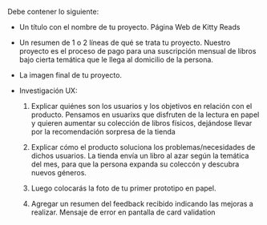 Debe contener lo siguiente:

* Un título con el nombre de tu proyecto. 
    Página Web de Kitty Reads

* Un resumen de 1 o 2 líneas de qué se trata tu proyecto.
    Nuestro proyecto es el proceso de pago para una suscripción mensual de libros bajo cierta temática que le llega al domicilio de la persona.
    
* La imagen final de tu proyecto.

* Investigación UX:
  1. Explicar quiénes son los usuarios y los objetivos en relación con el
    producto.
    Pensamos en usuarixs que disfruten de la lectura en papel y quieren aumentar su colección de libros físicos, dejándose llevar por la recomendación sorpresa de la tienda

  2. Explicar cómo el producto soluciona los problemas/necesidades de dichos
    usuarios.
    La tienda envía un libro al azar según la temática del mes, para que la persona expanda su coleccón y descubra nuevos géneros.
  3. Luego colocarás la foto de tu primer prototipo en papel.


  4. Agregar un resumen del feedback recibido indicando las mejoras a realizar.
     Mensaje de error en pantalla de card validation